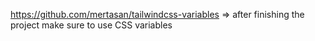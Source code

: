 https://github.com/mertasan/tailwindcss-variables
=> after finishing the project make sure to use CSS variables
